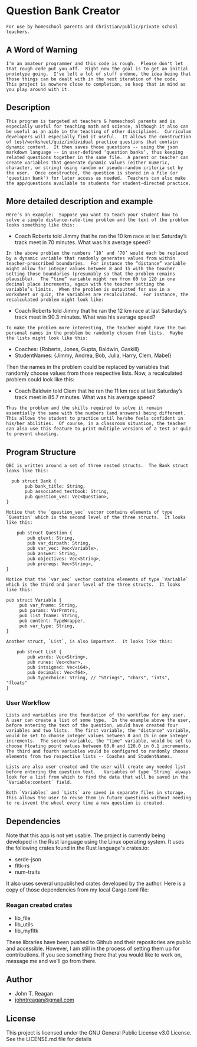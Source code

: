 # Question Bank Creator

    For use by homeschool parents and Christian/public/private school teachers.

## A Word of Warning

    I'm an amateur programmer and this code is rough.  Please don't let that rough code put you off.  Right now the goal is to get an initial prototype going.  I've left a lot of stuff undone, the idea being that those things can be dealt with in the next iteration of the code.  This project is nowhere close to completion, so keep that in mind as you play around with it.

## Description

    This program is targeted at teachers & homeschool parents and is especially useful for teaching math and science, although it also can be useful as an aide in the teaching of other disciplines.  Curriculum developers will especially find it useful.  It allows the construction of test/worksheet/quiz/individual practice questions that contain dynamic content.  It then saves those questions -- using the json markdown language -- in user-defined ‘question banks’, thus keeping related questions together in the same file.  A parent or teacher can create variables that generate dynamic values (either numeric, character, or string) using random or pseudo-random criteria set by the user.  Once constructed, the question is stored in a file (or 'question bank') for later access as needed.  Teachers can also make the app/questions available to students for student-directed practice.

## More detailed description and example

    Here’s an example:  Suppose you want to teach your student how to solve a simple distance-rate-time problem and the text of the problem looks something like this:

   * Coach Roberts told Jimmy that he ran the 10 km race at last Saturday’s track meet in 70 minutes.  What was his average speed?

    In the above problem the numbers ‘10’ and ‘70’ would each be replaced by a dynamic variable that randomly generates values from within teacher-proscribed boundaries.  For instance the “distance” variable might allow for integer values between 8 and 15 with the teacher setting those boundaries (presumably so that the problem remains plausible).  The “time” variable might run from 60 to 120 in one decimal place increments, again with the teacher setting the variable’s limits.  When the problem is outputted for use in a worksheet or quiz, the variables are recalculated.  For instance, the recalculated problem might look like:

   * Coach Roberts told Jimmy that he ran the 12 km race at last Saturday’s track meet in 90.3 minutes.  What was his average speed?

    To make the problem more interesting, the teacher might have the two personal names in the problem be randomly chosen from lists.  Maybe the lists might look like this:

   * Coaches:  {Roberts, Jones, Gupta, Baldwin, Gaskill}
   * StudentNames:  {Jimmy, Andrea, Bob, Julia, Harry, Clem, Mabel}

Then the names in the problem could be replaced by variables that randomly choose values from those respective lists.  Now, a recalculated problem could look like this:

   * Coach Baldwin told Clem that he ran the 11 km race at last Saturday’s track meet in 85.7 minutes.  What was his average speed?

    Thus the problem and the skills required to solve it remain essentially the same with the numbers (and answers) being different.  This allows the student to practice until he/she feels confident in his/her abilities.  Of course, in a classroom situation, the teacher can also use this feature to print multiple versions of a test or quiz to prevent cheating.

## Program Structure

    QBC is written around a set of three nested structs.  The Bank struct looks like this:
    
      pub struct Bank {
           pub bank_title: String,   
           pub associated_textbook: String,   
           pub question_vec: Vec<Question>,
    }
    
    Notice that the `question_vec` vector contains elements of type `Question` which is the second level of the three structs.  It looks like this:
    
        pub struct Question {
            pub qtext: String,
            pub var_dirpath: String,
            pub var_vec: Vec<Variable>,
            pub answer: String,
            pub objectives: Vec<String>,
            pub prereqs: Vec<String>,
    }
    
    Notice that the `var_vec` vector contains elements of type `Variable` which is the third and inner level of the three structs.  It looks like this:

    pub struct Variable {
         pub var_fname: String,
         pub params: VarPrmtrs,
         pub list_fname: String,
         pub content: TypeWrapper,
         pub var_type: String,
    }

    Another struct, `List`, is also important.  It looks like this:
    
        pub struct List {
            pub words: Vec<String>,
            pub runes: Vec<char>,
            pub intsigned: Vec<i64>,
            pub decimals: Vec<f64>,
            pub typechoice: String, // "Strings", "chars", "ints", "floats"
    }

### User Workflow

    Lists and variables are the foundation of the workflow for any user.  A user can create a list of some type.  In the example above the user, before entering the text of the question, would have created four variables and two lists.  The first variable, the "distance" variable, would be set to choose integer values between 8 and 15 in one integer increments.  The second variable, the "time" variable, would be set to choose floating point values between 60.0 and 120.0 in 0.1 increments.  The third and fourth variables would be configured to randomly choose elements from two respective lists -- Coaches and StudentNames.

    Lists are also user created and the user will create any needed list before entering the question text.   Variables of type `String` always look for a list from which to find the data that will be saved in the `Variable:content` field.

    Both `Variables` and `Lists` are saved in separate files in storage.  This allows the user to reuse them in future questions without needing to re-invent the wheel every time a new question is created.

## Dependencies

Note that this app is not yet usable.  The project is currently being developed in the Rust language using the Linux operating system.  It uses the following crates found in the Rust language's crates.io:
   
   * serde-json
   * fltk-rs
   * num-traits
   
It also uses several unpublished crates developed by the author.  Here is a copy of those dependencies from my local Cargo.toml file:

### Reagan created crates

   * lib_file 
   * lib_utils 
   * lib_myfltk

These libraries have been pushed to Github and their repositories are public and accessible.  However, I am still in the process of setting them up for contributions.  If you see something there that you would like to work on, message me and we'll go from there.

## Author
   * John T. Reagan
   * johntreagan@gmail.com

## License

This project is licensed under the GNU General Public License v3.0 License.  See the LICENSE.md file for details

























